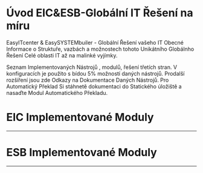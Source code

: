 ﻿# Úvod   EIC&ESB-Globální IT Řešení na míru  

EasyITcenter & EasySYSTEMbuiler - Globální Řešení vašeho IT
Obecné Informace o Struktuře, vazbách a možnostech tohoto Unikátního Globálnho Řešení
Celé oblasti IT až na malinké vyjímky.

Seznam Implementovaných Nástrojů , modulů, řešení třetích stran. V konfiguracích je použito s bídou 5% možností daných nástrojů. Prodalší rozšíření jsou zde Odkazy na 
Dokumentace Daných Nástrojů. Pro Automatický Překlad Si stáhnetě dokumentaci do Statického úložiště a nasaďte Modul Automatického Překladu.

    
# EIC Implementované Moduly    
    
---    
    
# ESB Implementované Moduly    
    
    
---    
    
    